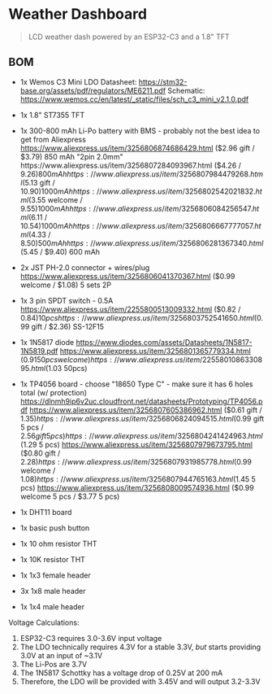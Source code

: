 # Weather Dashboard

> LCD weather dash powered by an ESP32-C3 and a 1.8" TFT

## BOM

- 1x Wemos C3 Mini
  LDO Datasheet: https://stm32-base.org/assets/pdf/regulators/ME6211.pdf
  Schematic: https://www.wemos.cc/en/latest/_static/files/sch_c3_mini_v2.1.0.pdf
- 1x 1.8" ST7355 TFT
- 1x 300-800 mAh Li-Po battery with BMS - probably not the best idea to get from Aliexpress
  https://www.aliexpress.us/item/3256806874686429.html ($2.96 gift / $3.79) 850 mAh "2pin 2.0mm"
  https://www.aliexpress.us/item/3256807284093967.html ($4.26 / $9.26) 800 mAh
  https://www.aliexpress.us/item/3256807984479268.html ($5.13 gift / $10.90) 1000 mAh
  https://www.aliexpress.us/item/3256802542021832.html ($3.55 welcome / $9.55) 1000 mAh
  https://www.aliexpress.us/item/3256806084256547.html ($6.11 / $10.54) 1000 mAh
  https://www.aliexpress.us/item/3256806667777057.html ($4.33 / $8.50) 500 mAh
  https://www.aliexpress.us/item/3256806281367340.html ($5.45 / $9.40) 600 mAh
- 2x JST PH-2.0 connector + wires/plug
  https://www.aliexpress.us/item/3256806041370367.html ($0.99 welcome / $1.08) 5 sets 2P
- 1x 3 pin SPDT switch - 0.5A
  https://www.aliexpress.us/item/2255800513009332.html ($0.82 / $0.84) 10 pcs
  https://www.aliexpress.us/item/3256803752541650.html ($0.99 gift / $2.36)
  SS-12F15
- 1x 1N5817 diode
  https://www.diodes.com/assets/Datasheets/1N5817-1N5819.pdf
  https://www.aliexpress.us/item/3256801365779334.html ($0.91 50pcs welcome)
  https://www.aliexpress.us/item/2255801086330895.html ($1.03 50pcs)
- 1x TP4056 board - choose "18650 Type C" - make sure it has 6 holes total (w/ protection)
  https://dlnmh9ip6v2uc.cloudfront.net/datasheets/Prototyping/TP4056.pdf
  https://www.aliexpress.us/item/3256807605386962.html ($0.61 gift / $1.35)
  https://www.aliexpress.us/item/3256806824094515.html ($0.99 gift 5 pcs / $2.56 gift 5 pcs)
  https://www.aliexpress.us/item/3256804241424963.html ($1.29 5 pcs)
  https://www.aliexpress.us/item/3256807979673795.html ($0.80 gift / $2.28)
  https://www.aliexpress.us/item/3256807931985778.html ($0.99 welcome / $1.08)
  https://www.aliexpress.us/item/3256807944765163.html ($1.45 5 pcs)
  https://www.aliexpress.us/item/3256808009574936.html ($0.99 welcome 5 pcs / $3.77 5 pcs)
  
- 1x DHT11 board
- 1x basic push button
- 1x 10 ohm resistor THT
- 1x 10K resistor THT
- 1x 1x3 female header
- 3x 1x8 male header
- 1x 1x4 male header

Voltage Calculations:

1. ESP32-C3 requires 3.0-3.6V input voltage
2. The LDO technically requires 4.3V for a stable 3.3V, _but_ starts providing 3.0V at an input of ~3.1V
3. The Li-Pos are 3.7V
4. The 1N5817 Schottky has a voltage drop of 0.25V at 200 mA
5. Therefore, the LDO will be provided with 3.45V and will output 3.2-3.3V
